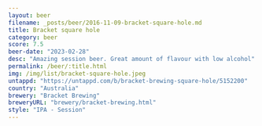 ```yaml
---
layout: beer
filename: _posts/beer/2016-11-09-bracket-square-hole.md
title: Bracket square hole
category: beer
score: 7.5
beer-date: "2023-02-28"
desc: "Amazing session beer. Great amount of flavour with low alcohol"
permalink: /beer/:title.html
img: /img/list/bracket-square-hole.jpeg
untappd: "https://untappd.com/b/bracket-brewing-square-hole/5152200"
country: "Australia"
brewery: "Bracket Brewing"
breweryURL: "brewery/bracket-brewing.html"
style: "IPA - Session"
---
```

